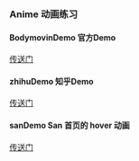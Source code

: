 ### Anime 动画练习

#### BodymovinDemo 官方Demo
[传送门](https://github.com/airbnb/lottie-web)

#### zhihuDemo 知乎Demo

[传送门](https://zhuanlan.zhihu.com/p/34815524)

#### sanDemo  San 首页的 hover 动画

[传送门](https://baidu.github.io/san/)